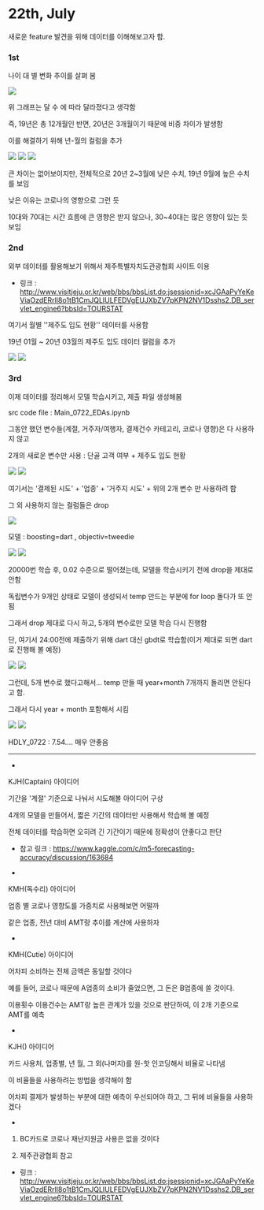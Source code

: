 # 22th, July

새로운 feature 발견을 위해 데이터를 이해해보고자 함.



### 1st

나이 대 별 변화 추이를 살펴 봄

<img src="img/0722_1.png">



위 그래프는 달 수 에 따라 달라졌다고 생각함

즉, 19년은 총 12개월인 반면, 20년은 3개월이기 때문에 비중 차이가 발생함

이를 해결하기 위해 년-월의 컬럼을 추가



<img src="img/0722_2.png">

<img src="img/0722_3.png">

<img src="img/0722_4.png">



큰 차이는 없어보이지만, 전체적으로 20년 2~3월에 낮은 수치, 19년 9월에 높은 수치를 보임

낮은 이유는 코로나의 영향으로 그런 듯

10대와 70대는 시간 흐름에 큰 영향은 받지 않으나, 30~40대는 많은 영향이 있는 듯 보임



### 2nd

외부 데이터를 활용해보기 위해서 제주특별자치도관광협회 사이트 이용

- 링크 : http://www.visitjeju.or.kr/web/bbs/bbsList.do;jsessionid=xcJGAaPyYeKeViaOzdERrlI8o1tB1CmJQLIULFEDVgEUJXbZV7pKPN2NV1Dsshs2.DB_servlet_engine6?bbsId=TOURSTAT

여기서 월별 ''제주도 입도 현황'' 데이터를 사용함

19년 01월 ~ 20년 03월의 제주도 입도 데이터 컬럼을 추가

<img src="img/0722_5.png">

<img src="img/0722_6.png">



### 3rd

이제 데이터를 정리해서 모델 학습시키고, 제출 파일 생성해봄

src code file : Main_0722_EDAs.ipynb



그동안 했던 변수들(계절, 거주자/여행자, 결제건수 카테고리, 코로나 영향)은 다 사용하지 않고

2개의 새로운 변수만 사용 : 단골 고객 여부 + 제주도 입도 현황

<img src="img/0722_7.png">

<img src="img/0722_8.png">

여기서는 '결제된 시도' + '업종' + '거주지 시도' + 위의 2개 변수 만 사용하려 함

그 외 사용하지 않는 컬럼들은 drop

<img src="img/0722_9.png">



모델 : boosting=dart , objectiv=tweedie

<img src="img/0722_10.png">

<img src="img/0722_11.png">

20000번 학습 후, 0.02 수준으로 떨어졌는데, 모델을 학습시키기 전에 drop을 제대로 안함

독립변수가 9개인 상태로 모델이 생성되서 temp 만드는 부분에 for loop 돌다가 또 안됨

그래서 drop 제대로 다시 하고, 5개의 변수로만 모델 학습 다시 진행함

단, 여기서 24:00전에 제출하기 위해 dart 대신 gbdt로 학습함(이거 제대로 되면 dart로 진행해 볼 예정)

<img src="img/0722_12.png">

<img src="img/0722_13.png">

그런데, 5개 변수로 했다고해서... temp 만들 때 year+month 7개까지 돌리면 안된다고 함.

그래서 다시 year + month 포함해서 시킴

<img src="img/0722_14.png">

<img src="img/0722_15.png">

HDLY_0722 : 7.54.... 매우 안좋음



-----------------------------



+

KJH(Captain) 아이디어

기간을 '계절' 기준으로 나눠서 시도해볼 아이디어 구상

4개의 모델을 만들어서, 짧은 기간의 데이터만 사용해서 학습해 볼 예정

전체 데이터를 학습하면 오히려 긴 기간이기 때문에 정확성이 안좋다고 판단

- 참고 링크 : https://www.kaggle.com/c/m5-forecasting-accuracy/discussion/163684

+

KMH(독수리) 아이디어

업종 별 코로나 영향도를 가중치로 사용해보면 어떨까

같은 업종, 전년 대비 AMT랑 추이를 계산에 사용하자

+

KMH(Cutie) 아이디어

어차피 소비하는 전체 금액은 동일할 것이다

예를 들어, 코로나 때문에 A업종의 소비가 줄었으면, 그 돈은 B업종에 쓸 것이다.

이용횟수 이용건수는 AMT랑 높은 관계가 있을 것으로 판단하여, 이 2개 기준으로 AMT를 예측

+

KJH() 아이디어

카드 사용처, 업종별, 년 월, 그 외(나머지)를 원-핫 인코딩해서 비율로 나타냄

이 비율들을 사용하려는 방법을 생각해야 함

어차피 결제가 발생하는 부분에 대한 예측이 우선되어야 하고, 그 뒤에 비율들을 사용하겠다

+

1) BC카드로 코로나 재난지원금 사용은 없을 것이다

2) 제주관광협회 참고 

- 링크 : http://www.visitjeju.or.kr/web/bbs/bbsList.do;jsessionid=xcJGAaPyYeKeViaOzdERrlI8o1tB1CmJQLIULFEDVgEUJXbZV7pKPN2NV1Dsshs2.DB_servlet_engine6?bbsId=TOURSTAT
